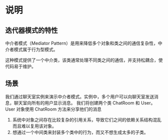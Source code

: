 # 说明

## 迭代器模式的特性
中介者模式（Mediator Pattern）是用来降低多个对象和类之间的通信复杂性，中介者模式属于行为型模式。

这种模式提供了一个中介类，该类通常处理不同类之间的通信，并支持松耦合，使代码易于维护。


## 场景
我们通过聊天室实例来演示中介者模式。实例中，多个用户可以向聊天室发送消息，聊天室向所有的用户显示消息。
我们将创建两个类 ChatRoom 和 User。User 对象使用 ChatRoom 方法来分享他们的消息

1. 系统中对象之间存在比较复杂的引用关系，导致它们之间的依赖关系结构混乱而且难以复用该对象。 
2. 想通过一个中间类来封装多个类中的行为，而又不想生成太多的子类。

